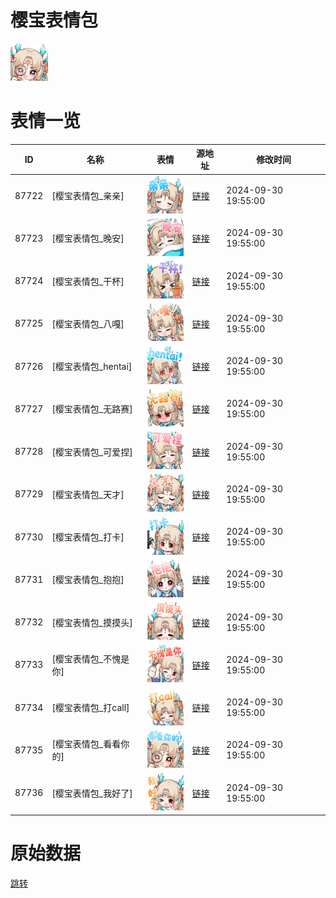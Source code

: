 # 樱宝表情包

<img src="./cover.png" height="60" alt="cover" />

# 表情一览

|ID|名称|表情|源地址|修改时间|
|----|----|----|----|----|
|87722|[樱宝表情包_亲亲]|<img src="./pic/087722_%5B樱宝表情包_亲亲%5D.png" height="60" alt="亲亲"/>|[链接](https://i0.hdslb.com/bfs/garb/75f73d32c845675b925ef0f6e370ceb17dead9ce.png)|2024-09-30 19:55:00|
|87723|[樱宝表情包_晚安]|<img src="./pic/087723_%5B樱宝表情包_晚安%5D.png" height="60" alt="晚安"/>|[链接](https://i0.hdslb.com/bfs/garb/fc96f90001bb940a8b69a65ad690894225eccda7.png)|2024-09-30 19:55:00|
|87724|[樱宝表情包_干杯]|<img src="./pic/087724_%5B樱宝表情包_干杯%5D.png" height="60" alt="干杯"/>|[链接](https://i0.hdslb.com/bfs/garb/6719272a2fe544f0b59501333cd5f2559116dedc.png)|2024-09-30 19:55:00|
|87725|[樱宝表情包_八嘎]|<img src="./pic/087725_%5B樱宝表情包_八嘎%5D.png" height="60" alt="八嘎"/>|[链接](https://i0.hdslb.com/bfs/garb/de745ba8b836ab024a964f17f63b75a7ac7cce54.png)|2024-09-30 19:55:00|
|87726|[樱宝表情包_hentai]|<img src="./pic/087726_%5B樱宝表情包_hentai%5D.png" height="60" alt="hentai"/>|[链接](https://i0.hdslb.com/bfs/garb/87d4e8f49bb33f14d017b2297401523090a57348.png)|2024-09-30 19:55:00|
|87727|[樱宝表情包_无路赛]|<img src="./pic/087727_%5B樱宝表情包_无路赛%5D.png" height="60" alt="无路赛"/>|[链接](https://i0.hdslb.com/bfs/garb/9cca9d96c77f9fdea97df22ea9fc1fb26456aec3.png)|2024-09-30 19:55:00|
|87728|[樱宝表情包_可爱捏]|<img src="./pic/087728_%5B樱宝表情包_可爱捏%5D.png" height="60" alt="可爱捏"/>|[链接](https://i0.hdslb.com/bfs/garb/04a92c7aadc9002217ff33d37510ef3d65c486dc.png)|2024-09-30 19:55:00|
|87729|[樱宝表情包_天才]|<img src="./pic/087729_%5B樱宝表情包_天才%5D.png" height="60" alt="天才"/>|[链接](https://i0.hdslb.com/bfs/garb/15c69b3b5688d9b3ec7b5e6811fc0f5af17a96e2.png)|2024-09-30 19:55:00|
|87730|[樱宝表情包_打卡]|<img src="./pic/087730_%5B樱宝表情包_打卡%5D.png" height="60" alt="打卡"/>|[链接](https://i0.hdslb.com/bfs/garb/aa94933e161aa9ee67f3f1de4230c041191d24f4.png)|2024-09-30 19:55:00|
|87731|[樱宝表情包_抱抱]|<img src="./pic/087731_%5B樱宝表情包_抱抱%5D.png" height="60" alt="抱抱"/>|[链接](https://i0.hdslb.com/bfs/garb/5f18e5f5f69e84ba6b5dbfff42719c73543a77bb.png)|2024-09-30 19:55:00|
|87732|[樱宝表情包_摸摸头]|<img src="./pic/087732_%5B樱宝表情包_摸摸头%5D.png" height="60" alt="摸摸头"/>|[链接](https://i0.hdslb.com/bfs/garb/194f6a2ee023bd720d97b61b2877488a291af634.png)|2024-09-30 19:55:00|
|87733|[樱宝表情包_不愧是你]|<img src="./pic/087733_%5B樱宝表情包_不愧是你%5D.png" height="60" alt="不愧是你"/>|[链接](https://i0.hdslb.com/bfs/garb/6160a1df7836b11ded18b2d2f332b3d9d8d365f4.png)|2024-09-30 19:55:00|
|87734|[樱宝表情包_打call]|<img src="./pic/087734_%5B樱宝表情包_打call%5D.png" height="60" alt="打call"/>|[链接](https://i0.hdslb.com/bfs/garb/d90844d19da6b6ee209167df257c1e55f256cfda.png)|2024-09-30 19:55:00|
|87735|[樱宝表情包_看看你的]|<img src="./pic/087735_%5B樱宝表情包_看看你的%5D.png" height="60" alt="看看你的"/>|[链接](https://i0.hdslb.com/bfs/garb/a8ab1655b5e009af1e95905289936f20922f2fd4.png)|2024-09-30 19:55:00|
|87736|[樱宝表情包_我好了]|<img src="./pic/087736_%5B樱宝表情包_我好了%5D.png" height="60" alt="我好了"/>|[链接](https://i0.hdslb.com/bfs/garb/399629776ca71985403a225b3ce0ef3b96d7069f.png)|2024-09-30 19:55:00|

# 原始数据

[跳转](./raw.json)


